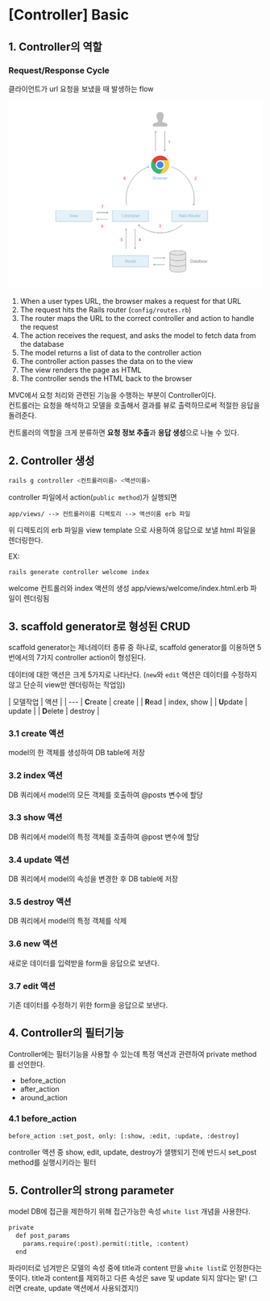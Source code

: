 # [Controller] Basic

## 1. Controller의 역할

### Request/Response Cycle
클라이언트가 url 요청을 보냈을 때 발생하는 flow

![request/response](../image/Rails_Controller.png)

1. When a user types URL, the browser makes a request for that URL
2. The request hits the Rails router (`config/routes.rb`)
3. The router maps the URL to the correct controller and action to handle the request
4. The action receives the request, and asks the model to fetch data from the database
5. The model returns a list of data to the controller action
6. The controller action passes the data on to the view
7. The view renders the page as HTML
8. The controller sends the HTML back to the browser

MVC에서 요청 처리와 관련된 기능을 수행하는 부분이 Controller이다.<br>
컨트롤러는 요청을 해석하고 모델을 호출해서 결과를 뷰로 출력하므로써 적절한 응답을 돌려준다.

컨트롤러의 역할을 크게 분류하면 **요청 정보 추출**과 **응답 생성**으로 나눌 수 있다.

## 2. Controller 생성
```bash
rails g controller <컨트롤러이름> <액션이름>
```

controller 파일에서 action(`public method`)가 실행되면 
```
app/views/ --> 컨트롤러이름 디렉토리 --> 액션이름 erb 파일
```
위 디렉토리의 erb 파일을 view template 으로 사용하여 응답으로 보낼 html 파일을 렌더링한다.

EX:
```
rails generate controller welcome index
```

welcome 컨트롤러와 index 액션의 생성
app/views/welcome/index.html.erb 파일이 렌더링됨

## 3. scaffold generator로 형성된 CRUD

scaffold generator는 제너레이터 종류 중 하나로,
scaffold generator를 이용하면 5번에서의 7가지 controller action이 형성된다.

데이터에 대한 액션은 크게 5가지로 나타난다.
(`new`와 `edit` 액션은 데이터를 수정하지 않고 단순히 view만 렌더링하는 작업임)

| 모델작업 | 액션 |
| ---
| **C**reate | create |
| **R**ead | index, show |
| **U**pdate | update |
| **D**elete | destroy |

### 3.1 create 액션
model의 한 객체를 생성하여 DB table에 저장

### 3.2 index 액션
DB 쿼리에서 model의 모든 객체를 호출하여 @posts 변수에 할당

### 3.3 show 액션
DB 쿼리에서 model의 특정 객체를 호출하여 @post 변수에 할당

### 3.4 update 액션
DB 쿼리에서 model의 속성을 변경한 후 DB table에 저장

### 3.5 destroy 액션
DB 쿼리에서 model의 특정 객체를 삭제

### 3.6 new 액션
새로운 데이터를 입력받을 form을 응답으로 보낸다.

### 3.7 edit 액션
기존 데이터를 수정하기 위한 form을 응답으로 보낸다.

## 4. Controller의 필터기능
Controller에는 필터기능을 사용할 수 있는데 특정 액션과 관련하여 private method를 선언한다.

* before_action
* after_action
* around_action

### 4.1 before_action
```
before_action :set_post, only: [:show, :edit, :update, :destroy]
```

controller 액션 중 show, edit, update, destroy가 샐행되기 전에 반드시 set_post method를 실행시키라는 필터

## 5. Controller의 strong parameter
model DB에 접근을 제한하기 위해 접근가능한 속성 `white list` 개념을 사용한다.
```
private
  def post_params
    params.require(:post).permit(:title, :content)
  end
```

파라미터로 넘겨받은 모델의 속성 중에 title과 content 만을 `white list`로 인정한다는 뜻이다.
title과 content를 제외하고 다른 속성은 save 및 update 되지 않다는 말!
(그러면 create, update 액션에서 사용되겠지!)
